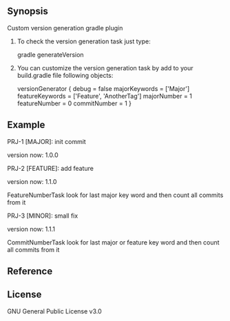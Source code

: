 ## Synopsis

Custom version generation gradle plugin

1) To check the version generation task just type:

    gradle generateVersion

2) You can customize the version generation task by add to your build.gradle file following objects:

    versionGenerator {
        debug = false
        majorKeywords = ['Major']
        featureKeywords = ['Feature', 'AnotherTag']
        majorNumber = 1
        featureNumber = 0
        commitNumber = 1
    }
    
## Example

PRJ-1 [MAJOR]: init commit

version now: 1.0.0

PRJ-2 [FEATURE]: add feature

version now: 1.1.0

FeatureNumberTask look for last major key word and then count all commits from it

PRJ-3 [MINOR]: small fix

version now: 1.1.1

CommitNumberTask look for last major or feature key word and then count all commits from it

## Reference



## License

GNU General Public License v3.0